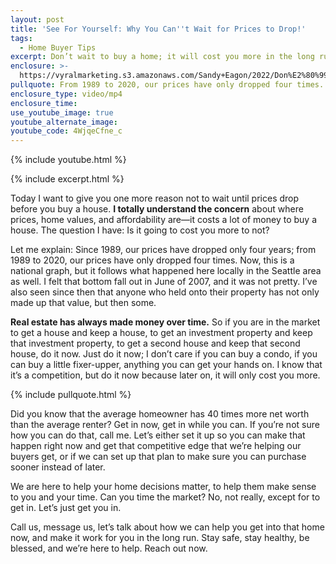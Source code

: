 ```yaml
---
layout: post
title: 'See For Yourself: Why You Can''t Wait for Prices to Drop!'
tags:
  - Home Buyer Tips
excerpt: Don’t wait to buy a home; it will cost you more in the long run.
enclosure: >-
  https://vyralmarketing.s3.amazonaws.com/Sandy+Eagon/2022/Don%E2%80%99t+Wait+To+Buy+a+House+(1).mp4
pullquote: From 1989 to 2020, our prices have only dropped four times.
enclosure_type: video/mp4
enclosure_time:
use_youtube_image: true
youtube_alternate_image:
youtube_code: 4WjqeCfne_c
---
```

{% include youtube.html %}

{% include excerpt.html %}

Today I want to give you one more reason not to wait until prices drop before you buy a house. **I totally understand the concern** about where prices, home values, and affordability are—it costs a lot of money to buy a house. The question I have: Is it going to cost you more to not?

Let me explain: Since 1989, our prices have dropped only four years; from 1989 to 2020, our prices have only dropped four times. Now, this is a national graph, but it follows what happened here locally in the Seattle area as well. I felt that bottom fall out in June of 2007, and it was not pretty. I’ve also seen since then that anyone who held onto their property has not only made up that value, but then some.

**Real estate has always made money over time.** So if you are in the market to get a house and keep a house, to get an investment property and keep that investment property, to get a second house and keep that second house, do it now. Just do it now; I don’t care if you can buy a condo, if you can buy a little fixer-upper, anything you can get your hands on. I know that it’s a competition, but do it now because later on, it will only cost you more.

{% include pullquote.html %}

Did you know that the average homeowner has 40 times more net worth than the average renter? Get in now, get in while you can. If you’re not sure how you can do that, call me. Let’s either set it up so you can make that happen right now and get that competitive edge that we’re helping our buyers get, or if we can set up that plan to make sure you can purchase sooner instead of later.

We are here to help your home decisions matter, to help them make sense to you and your time. Can you time the market? No, not really, except for to get in. Let’s just get you in.

Call us, message us, let’s talk about how we can help you get into that home now, and make it work for you in the long run. Stay safe, stay healthy, be blessed, and we’re here to help. Reach out now.
